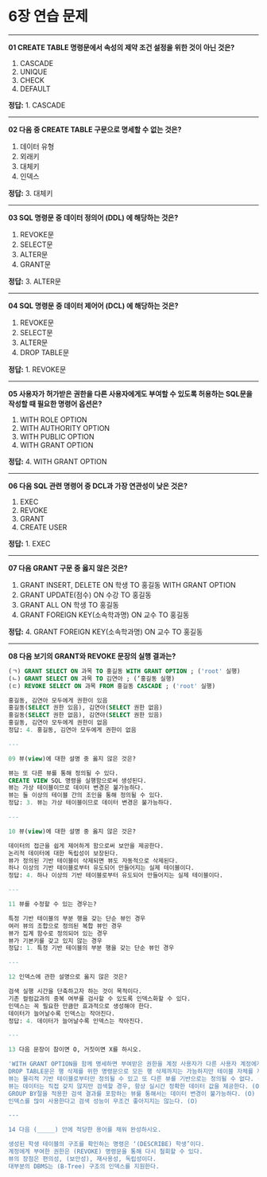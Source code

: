 # 6장 연습 문제

---

**01 CREATE TABLE 명령문에서 속성의 제약 조건 설정을 위한 것이 아닌 것은?**

1. CASCADE  
2. UNIQUE  
3. CHECK  
4. DEFAULT  

**정답:** 1. CASCADE  

---

**02 다음 중 CREATE TABLE 구문으로 명세할 수 없는 것은?**

1. 데이터 유형  
2. 외래키  
3. 대체키  
4. 인덱스  

**정답:** 3. 대체키  

---

**03 SQL 명령문 중 데이터 정의어 (DDL) 에 해당하는 것은?**

1. REVOKE문  
2. SELECT문  
3. ALTER문  
4. GRANT문  

**정답:** 3. ALTER문  

---

**04 SQL 명령문 중 데이터 제어어 (DCL) 에 해당하는 것은?**

1. REVOKE문  
2. SELECT문  
3. ALTER문  
4. DROP TABLE문  

**정답:** 1. REVOKE문  

---

**05 사용자가 허가받은 권한을 다른 사용자에게도 부여할 수 있도록 허용하는 SQL문을 작성할 때 필요한 명령어 옵션은?**

1. WITH ROLE OPTION  
2. WITH AUTHORITY OPTION  
3. WITH PUBLIC OPTION  
4. WITH GRANT OPTION  

**정답:** 4. WITH GRANT OPTION  

---

**06 다음 SQL 관련 명령어 중 DCL과 가장 연관성이 낮은 것은?**

1. EXEC  
2. REVOKE  
3. GRANT  
4. CREATE USER  

**정답:** 1. EXEC  

---

**07 다음 GRANT 구문 중 옳지 않은 것은?**

1. GRANT INSERT, DELETE ON 학생 TO 홍길동 WITH GRANT OPTION  
2. GRANT UPDATE(점수) ON 수강 TO 홍길동  
3. GRANT ALL ON 학생 TO 홍길동  
4. GRANT FOREIGN KEY(소속학과명) ON 교수 TO 홍길동  

**정답:** 4. GRANT FOREIGN KEY(소속학과명) ON 교수 TO 홍길동  

---

**08 다음 보기의 GRANT와 REVOKE 문장의 실행 결과는?**

```sql
(ㄱ) GRANT SELECT ON 과목 TO 홍길동 WITH GRANT OPTION ; ('root' 실행)
(ㄴ) GRANT SELECT ON 과목 TO 김연아 ; (‘홍길동 실행)
(ㄷ) REVOKE SELECT ON 과목 FROM 홍길동 CASCADE ; ('root' 실행)

홍길동, 김연아 모두에게 권한이 있음
홍길동(SELECT 권한 있음), 김연아(SELECT 권한 없음)
홍길동(SELECT 권한 없음), 김연아(SELECT 권한 있음)
홍길동, 김연아 모두에게 권한이 없음
정답: 4. 홍길동, 김연아 모두에게 권한이 없음

---

09 뷰(view)에 대한 설명 중 옳지 않은 것은?

뷰는 또 다른 뷰를 통해 정의될 수 있다.
CREATE VIEW SQL 명령을 실행함으로써 생성된다.
뷰는 가상 테이블이므로 데이터 변경은 불가능하다.
뷰는 둘 이상의 테이블 간의 조인을 통해 정의될 수 있다.
정답: 3. 뷰는 가상 테이블이므로 데이터 변경은 불가능하다.

---

10 뷰(view)에 대한 설명 중 옳지 않은 것은?

데이터의 접근을 쉽게 제어하게 함으로써 보안을 제공한다.
논리적 데이터에 대한 독립성이 보장된다.
뷰가 정의된 기반 테이블이 삭제되면 뷰도 자동적으로 삭제된다.
하나 이상의 기반 테이블로부터 유도되어 만들어지는 실제 테이블이다.
정답: 4. 하나 이상의 기반 테이블로부터 유도되어 만들어지는 실제 테이블이다.

---

11 뷰를 수정할 수 있는 경우는?

특정 기반 테이블의 부분 행을 갖는 단순 뷰인 경우
여러 뷰의 조합으로 정의된 복합 뷰인 경우
뷰가 집계 함수로 정의되어 있는 경우
뷰가 기본키를 갖고 있지 않는 경우
정답: 1. 특정 기반 테이블의 부분 행을 갖는 단순 뷰인 경우

---

12 인덱스에 관한 설명으로 옳지 않은 것은?

검색 실행 시간을 단축하고자 하는 것이 목적이다.
기존 컬럼값과의 중복 여부를 검사할 수 있도록 인덱스화할 수 있다.
인덱스는 꼭 필요한 만큼만 효과적으로 생성해야 한다.
데이터가 늘어날수록 인덱스는 작아진다.
정답: 4. 데이터가 늘어날수록 인덱스는 작아진다.

---

13 다음 문장이 참이면 O, 거짓이면 X를 하시오.

'WITH GRANT OPTION을 함께 명세하면 부여받은 권한을 계정 사용자가 다른 사용자 계정에게도 부여할 수 있는 권한을 갖게 된다. (O)
DROP TABLE문은 행 삭제를 위한 명령문으로 모든 행 삭제까지는 가능하지만 테이블 자체를 제거할 수 없는 반면 DELETE FROM 명령문은 테이블 자체를 삭제한다. (X)
뷰는 물리적 기반 테이블로부터만 정의될 수 있고 또 다른 뷰를 기반으로는 정의될 수 없다. (X)
뷰는 데이터는 직접 갖지 않지만 검색할 경우, 항상 실시간 정확한 데이터 값을 제공한다. (O)
GROUP BY절을 적용한 검색 결과를 포함하는 뷰를 통해서는 데이터 변경이 불가능하다. (O)
인덱스를 많이 사용한다고 검색 성능이 무조건 좋아지지는 않는다. (O)

---

14 다음 (_____) 안에 적당한 용어를 채워 완성하시오.

생성된 학생 테이블의 구조를 확인하는 명령은 ‘(DESCRIBE) 학생’이다.
계정에게 부여한 권한은 (REVOKE) 명령문을 통해 다시 철회할 수 있다.
뷰의 장점은 편의성, (보안성), 재사용성, 독립성이다.
대부분의 DBMS는 (B-Tree) 구조의 인덱스를 지원한다.
